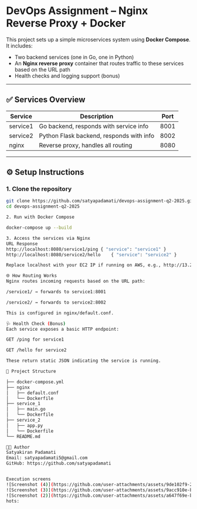 # DevOps Assignment – Nginx Reverse Proxy + Docker

This project sets up a simple microservices system using **Docker Compose**. It includes:

- Two backend services (one in Go, one in Python)
- An **Nginx reverse proxy** container that routes traffic to these services based on the URL path
- Health checks and logging support (bonus)

---

## ✅ Services Overview

| Service     | Description                             | Port  |
|-------------|-----------------------------------------|-------|
| service1    | Go backend, responds with service info  | 8001  |
| service2    | Python Flask backend, responds with info| 8002  |
| nginx       | Reverse proxy, handles all routing      | 8080  |

---

## ⚙️ Setup Instructions

### 1. Clone the repository

```bash
git clone https://github.com/satyapadamati/devops-assignment-q2-2025.git
cd devops-assignment-q2-2025

2. Run with Docker Compose

docker-compose up --build

3. Access the services via Nginx
URL	Response
http://localhost:8080/service1/ping	{ "service": "service1" }
http://localhost:8080/service2/hello	{ "service": "service2" }

Replace localhost with your EC2 IP if running on AWS, e.g., http://13.220.209.50:8080/...

🌐 How Routing Works
Nginx routes incoming requests based on the URL path:

/service1/ → forwards to service1:8001

/service2/ → forwards to service2:8002

This is configured in nginx/default.conf.

🩺 Health Check (Bonus)
Each service exposes a basic HTTP endpoint:

GET /ping for service1

GET /hello for service2

These return static JSON indicating the service is running.

📁 Project Structure

├── docker-compose.yml
├── nginx
│   ├── default.conf
│   └── Dockerfile
├── service_1
│   ├── main.go
│   └── Dockerfile
├── service_2
│   ├── app.py
│   └── Dockerfile
└── README.md

👨‍💻 Author
Satyakiran Padamati
Email: satyapadamati5@gmail.com
GitHub: https://github.com/satyapadamati


Execution screens
![Screenshot (4)](https://github.com/user-attachments/assets/9de102f9-2515-46cf-b4b4-a9fb0302640d)
![Screenshot (3)](https://github.com/user-attachments/assets/9acc910e-b01c-44b5-b04c-adf9be8d3fec)
![Screenshot (2)](https://github.com/user-attachments/assets/a647f69e-bbc8-4ee3-88d0-9dd39802e076)
hots:











